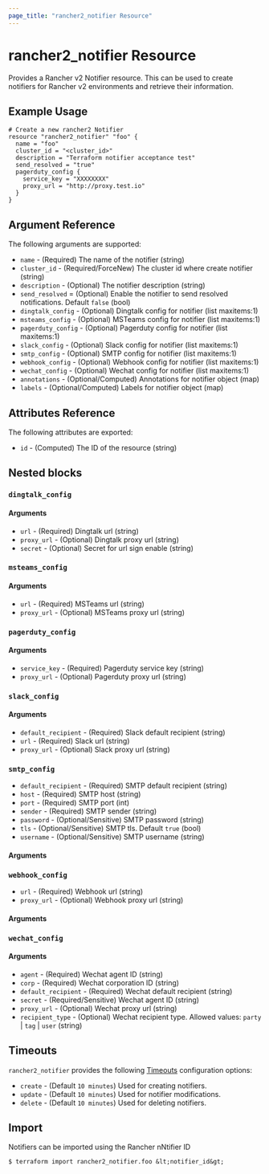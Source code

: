 ```yaml
---
page_title: "rancher2_notifier Resource"
---
```


# rancher2\_notifier Resource

Provides a Rancher v2 Notifier resource. This can be used to create notifiers for Rancher v2 environments and retrieve their information.

## Example Usage

```hcl
# Create a new rancher2 Notifier
resource "rancher2_notifier" "foo" {
  name = "foo"
  cluster_id = "<cluster_id>"
  description = "Terraform notifier acceptance test"
  send_resolved = "true"
  pagerduty_config {
    service_key = "XXXXXXXX"
    proxy_url = "http://proxy.test.io"
  }
}
```

## Argument Reference

The following arguments are supported:

* `name` - (Required) The name of the notifier (string)
* `cluster_id` - (Required/ForceNew) The cluster id where create notifier (string)
* `description` - (Optional) The notifier description (string)
* `send_resolved` = (Optional) Enable the notifier to send resolved notifications. Default `false` (bool)
* `dingtalk_config` - (Optional) Dingtalk config for notifier (list maxitems:1)
* `msteams_config` - (Optional) MSTeams config for notifier (list maxitems:1)
* `pagerduty_config` - (Optional) Pagerduty config for notifier (list maxitems:1)
* `slack_config` - (Optional) Slack config for notifier (list maxitems:1)
* `smtp_config` - (Optional) SMTP config for notifier (list maxitems:1)
* `webhook_config` - (Optional) Webhook config for notifier (list maxitems:1)
* `wechat_config` - (Optional) Wechat config for notifier (list maxitems:1)
* `annotations` - (Optional/Computed) Annotations for notifier object (map)
* `labels` - (Optional/Computed) Labels for notifier object (map)

## Attributes Reference

The following attributes are exported:

* `id` - (Computed) The ID of the resource (string)

## Nested blocks

### `dingtalk_config`

#### Arguments

* `url` - (Required) Dingtalk url (string)
* `proxy_url` - (Optional) Dingtalk proxy url (string)
* `secret` - (Optional) Secret for url sign enable (string)

### `msteams_config`

#### Arguments

* `url` - (Required) MSTeams url (string)
* `proxy_url` - (Optional) MSTeams proxy url (string)

### `pagerduty_config`

#### Arguments

* `service_key` - (Required) Pagerduty service key (string)
* `proxy_url` - (Optional) Pagerduty proxy url (string)

### `slack_config`

#### Arguments

* `default_recipient` - (Required) Slack default recipient (string)
* `url` - (Required) Slack url (string)
* `proxy_url` - (Optional) Slack proxy url (string)

### `smtp_config`

* `default_recipient` - (Required) SMTP default recipient (string)
* `host` - (Required) SMTP host (string)
* `port` - (Required) SMTP port (int)
* `sender` - (Required) SMTP sender (string)
* `password` - (Optional/Sensitive) SMTP password (string)
* `tls` - (Optional/Sensitive) SMTP tls. Default `true` (bool)
* `username` - (Optional/Sensitive) SMTP username (string)

#### Arguments

### `webhook_config`

* `url` - (Required) Webhook url (string)
* `proxy_url` - (Optional) Webhook proxy url (string)

#### Arguments

### `wechat_config`

#### Arguments

* `agent` - (Required) Wechat agent ID (string)
* `corp` - (Required) Wechat corporation ID (string)
* `default_recipient` - (Required) Wechat default recipient (string)
* `secret` - (Required/Sensitive) Wechat agent ID (string)
* `proxy_url` - (Optional) Wechat proxy url (string)
* `recipient_type` - (Optional) Wechat recipient type. Allowed values: `party` | `tag` | `user` (string)

## Timeouts

`rancher2_notifier` provides the following
[Timeouts](https://www.terraform.io/docs/configuration/resources.html#operation-timeouts) configuration options:

- `create` - (Default `10 minutes`) Used for creating notifiers.
- `update` - (Default `10 minutes`) Used for notifier modifications.
- `delete` - (Default `10 minutes`) Used for deleting notifiers.

## Import

Notifiers can be imported using the Rancher nNtifier ID

```
$ terraform import rancher2_notifier.foo &lt;notifier_id&gt;
```


